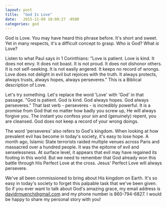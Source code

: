```yaml
---
layout: post
title:  "God Is Love"
date:   2015-12-09 10:00:27 -0500
categories: god
---
```


God is Love. You may have heard this phrase before. It's short and sweet. Yet in many respects, it's a difficult concept to grasp. Who <em>is</em> God? What <em>is</em> Love?

Listen to what Paul says in 1 Corinthians: "Love is patient. Love is kind. It does not envy. It does not boast. It is not proud. It does not dishonor others. It is not self-seeking. It is not easily angered. It keeps no record of wrongs. Love does not delight in evil but rejoices with the truth. It always protects, always trusts, always hopes, always perseveres." This is a Biblical description of Love.

Let's try something. Let's replace the word 'Love' with 'God' in that passage. "God is patient. God is kind. God always hopes. God always perseveres." That last verb - perseveres - is incredibly powerful. It is a promise from God that no matter how badly you screw up, He will always forgive you. The instant you confess your sin and (genuinely) repent, you are cleansed. God does not keep a record of your wrong doings.

The word 'perseveres' also refers to God's kingdom. When looking at how prevalent evil has become in today's society, it's easy to lose hope. A month ago, Islamic State terrorists raided multiple venues across Paris and massacred over a hundred people. It was the epitome of evil and senselessness. At surface level, it appears that evil may have regained its footing in this world. But we need to remember that God already won this battle through His Perfect Love at the cross. Jesus' Perfect Love will always persevere.

We've all been commissioned to bring about His kingdom on Earth. It's so easy in today's society to forget this palpable task that we've been given. So if you ever want to talk about God's amazing grace, my email address is <a href="mailto:davidrmuench@gmail.com">davidrmuench@gmail.com</a> and my phone number is 860-794-6827. I would be happy to share my personal story with you!
